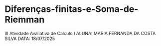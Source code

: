 # Diferenças-finitas-e-Soma-de-Riemman
III Atividade Avaliativa de Calculo I 
ALUNA: MARIA FERNANDA DA COSTA SILVA 
DATA: 18/07/2025
